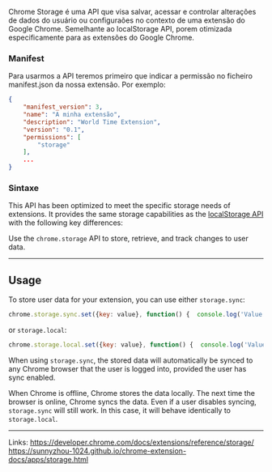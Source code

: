 

Chrome Storage é uma API que visa salvar, acessar e controlar alterações de dados do usuário ou configuraões no contexto de uma extensão do Google Chrome. 
Semelhante ao localStorage API, porem otimizada especificamente para as extensões do Google Chrome.



### Manifest
Para usarmos a API teremos primeiro que indicar a permissão no ficheiro manifest.json da nossa extensão. 
Por exemplo:
```json
{
	"manifest_version": 3,
	"name": "A minha extensão",
	"description": "World Time Extension",
	"version": "0.1",
	"permissions": [
		"storage"
	],
	...
}
```

### Sintaxe





This API has been optimized to meet the specific storage needs of extensions. It provides the same storage capabilities as the [localStorage API](https://developer.mozilla.org/docs/Web/API/Window/localStorage) with the following key differences:

Use the `chrome.storage` API to store, retrieve, and track changes to user data.

----------

## Usage

To store user data for your extension, you can use either `storage.sync`:

```js
chrome.storage.sync.set({key: value}, function() {  console.log('Value is set to ' + value);});chrome.storage.sync.get(['key'], function(result) {  console.log('Value currently is ' + result.key);});
```

or `storage.local`:

```js
chrome.storage.local.set({key: value}, function() {  console.log('Value is set to ' + value);});chrome.storage.local.get(['key'], function(result) {  console.log('Value currently is ' + result.key);});
```

When using `storage.sync`, the stored data will automatically be synced to any Chrome browser that the user is logged into, provided the user has sync enabled.

When Chrome is offline, Chrome stores the data locally. The next time the browser is online, Chrome syncs the data. Even if a user disables syncing, `storage.sync` will still work. In this case, it will behave identically to `storage.local`.


-----------------
Links:
https://developer.chrome.com/docs/extensions/reference/storage/
https://sunnyzhou-1024.github.io/chrome-extension-docs/apps/storage.html
